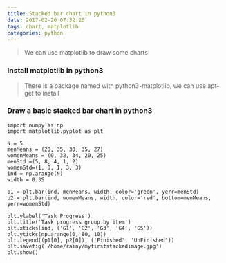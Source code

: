 ```yaml
---
title: Stacked bar chart in python3
date: 2017-02-26 07:32:26
tags: chart, matplotlib
categories: python
---
```


> We can use matplotlib to draw some charts   

<!--more-->

### Install matplotlib in python3

> There is a package named with python3-matplotlib, we can use apt-get to install

### Draw a basic stacked bar chart in python3

```
import numpy as np
import matplotlib.pyplot as plt

N = 5
menMeans = (20, 35, 30, 35, 27)
womenMeans = (0, 32, 34, 20, 25)
menStd =(5, 8, 4, 1, 2)
womenStd=(1, 0, 1, 3, 3)
ind = np.arange(N)
width = 0.35

p1 = plt.bar(ind, menMeans, width, color='green', yerr=menStd)
p2 = plt.bar(ind, womenMeans, width, color='red', bottom=menMeans, yerr=womenStd)

plt.ylabel('Task Progress')
plt.title('Task progress group by item')
plt.xticks(ind, ('G1', 'G2', 'G3', 'G4', 'G5'))
plt.yticks(np.arange(0, 80, 10))
plt.legend((p1[0], p2[0]), ('Finished', 'UnFinished'))
plt.savefig('/home/rainy/myfirststackedimage.jpg')
plt.show()

```
